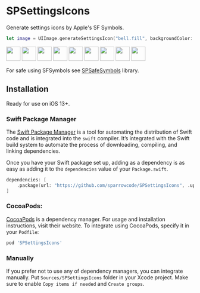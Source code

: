 # SPSettingsIcons

Generate settings icons by Apple's SF Symbols.

```swift
let image = UIImage.generateSettingsIcon("bell.fill", backgroundColor: .systemBlue)
```

<p float="left">
    <img src="https://cdn.ivanvorobei.by/github/sppermissions/permissions/notifications.png" width="38">
    <img src="https://cdn.ivanvorobei.by/github/sppermissions/permissions/location.png" width="38">
    <img src="https://cdn.ivanvorobei.by/github/sppermissions/permissions/microphone.png" width="38">
    <img src="https://cdn.ivanvorobei.by/github/sppermissions/permissions/motion.png" width="38">
    <img src="https://cdn.ivanvorobei.by/github/sppermissions/permissions/music.png" width="38">
    <img src="https://cdn.ivanvorobei.by/github/sppermissions/permissions/speech.png" width="38">
    <img src="https://cdn.ivanvorobei.by/github/sppermissions/permissions/bluetooth.png" width="38">
    <img src="https://cdn.ivanvorobei.by/github/sppermissions/permissions/tracking.png" width="38">
    <img src="https://cdn.ivanvorobei.by/github/sppermissions/permissions/faceid.png" width="38">
</p>

For safe using SFSymbols see [SPSafeSymbols](https://github.com/sparrowcode/SPSafeSymbols) library.

## Installation

Ready for use on iOS 13+.

### Swift Package Manager

The [Swift Package Manager](https://swift.org/package-manager/) is a tool for automating the distribution of Swift code and is integrated into the `swift` compiler. It’s integrated with the Swift build system to automate the process of downloading, compiling, and linking dependencies.

Once you have your Swift package set up, adding as a dependency is as easy as adding it to the `dependencies` value of your `Package.swift`.

```swift
dependencies: [
    .package(url: "https://github.com/sparrowcode/SPSettingsIcons", .upToNextMajor(from: "1.0.0"))
]
```

### CocoaPods:

[CocoaPods](https://cocoapods.org) is a dependency manager. For usage and installation instructions, visit their website. To integrate using CocoaPods, specify it in your `Podfile`:

```ruby
pod 'SPSettingsIcons'
```

### Manually

If you prefer not to use any of dependency managers, you can integrate manually. Put `Sources/SPSettingsIcons` folder in your Xcode project. Make sure to enable `Copy items if needed` and `Create groups`.
